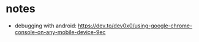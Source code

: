 # notes

- debugging with android: https://dev.to/dev0x0/using-google-chrome-console-on-any-mobile-device-9ec
